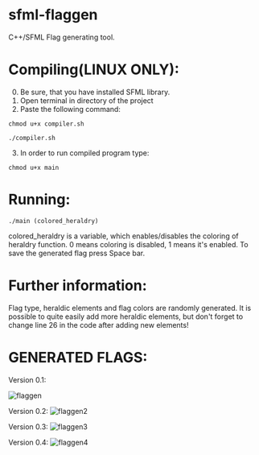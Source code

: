 # sfml-flaggen
C++/SFML Flag generating tool. 

# Compiling(LINUX ONLY): 
0. Be sure, that you have installed SFML library.
1. Open terminal in directory of the project
2. Paste the following command:
 ```
 chmod u+x compiler.sh
 ```
 ```
 ./compiler.sh
 ```
3. In order to run compiled program type:
 ```
 chmod u+x main
 ```
 
# Running:
 ```
 ./main (colored_heraldry)
 ```
colored_heraldry is a variable, which enables/disables the coloring of heraldry function. 0 means coloring is disabled, 1 means it's enabled.
To save the generated flag press Space bar.
 
 # Further information: 
Flag type, heraldic elements and flag colors are randomly generated. It is possible to quite easily add more heraldic elements, but don't forget to change line 26 in the code after adding new elements!

# GENERATED FLAGS:
 Version 0.1:
 
![flaggen](https://user-images.githubusercontent.com/46265909/127778021-687d8eec-f3e8-4057-a72b-82274d70b4d1.png)

 Version 0.2:
 ![flaggen2](https://user-images.githubusercontent.com/46265909/128018294-40323dbe-dcf4-41be-8f8f-a865b1cfe60a.png)
 
 Version 0.3:
 ![flaggen3](https://user-images.githubusercontent.com/46265909/128609462-c5d553d4-c13d-4de9-8cef-0b4bbe4cb3c9.png)
 
 Version 0.4:
 ![flaggen4](https://user-images.githubusercontent.com/46265909/128641055-afe48331-332d-4129-9c7b-b8be12f87678.png)

